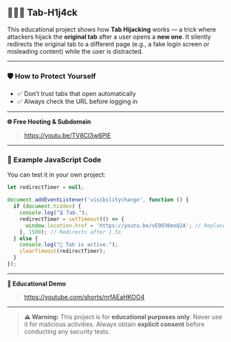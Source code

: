## 👨🏻‍💻️ Tab-H1j4ck

This educational project shows how **Tab Hijacking** works — a trick where attackers hijack the **original tab** after a user opens a **new one**. It silently redirects the original tab to a different page (e.g., a fake login screen or misleading content) while the user is distracted.

---

### 🛡️ How to Protect Yourself

- ✅ Don’t trust tabs that open automatically  
- ✅ Always check the URL before logging in  

---

**🌐 Free Hosting & Subdomain**

> https://youtu.be/TV8CI3w6PlE

---

### 🔁 Example JavaScript Code

You can test it in your own project:

```js
let redirectTimer = null;

document.addEventListener('visibilitychange', function () {
  if (document.hidden) {
    console.log("⏳ Tab.");
    redirectTimer = setTimeout(() => {
      window.location.href = 'https://youtu.be/vE9O36mxQ2A'; // Replace with phishing URL
    }, 1500); // Redirects after 1.5s
  } else {
    console.log("🛑 Tab is active.");
    clearTimeout(redirectTimer);
  }
});
```

---

**🎥 Educational Demo**

> https://youtube.com/shorts/nrfAEaHKOO4

---

> **⚠️ Warning:** This project is for **educational purposes only**. Never use it for malicious activities. Always obtain **explicit consent** before conducting any security tests.
